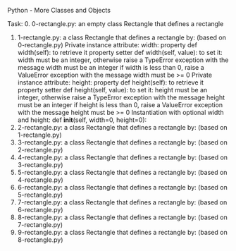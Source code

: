 Python - More Classes and Objects

Task:
0. 0-rectangle.py: an empty class Rectangle that defines a rectangle
1. 1-rectangle.py: a class Rectangle that defines a rectangle by: (based on 0-rectangle.py)
Private instance attribute: width:
property def width(self): to retrieve it
property setter def width(self, value): to set it:
width must be an integer, otherwise raise a TypeError exception with the message width must be an integer
if width is less than 0, raise a ValueError exception with the message width must be >= 0
Private instance attribute: height:
property def height(self): to retrieve it
property setter def height(self, value): to set it:
height must be an integer, otherwise raise a TypeError exception with the message height must be an integer
if height is less than 0, raise a ValueError exception with the message height must be >= 0
Instantiation with optional width and height: def __init__(self, width=0, height=0):
2. 2-rectangle.py: a class Rectangle that defines a rectangle by: (based on 1-rectangle.py)
3. 3-rectangle.py: a class Rectangle that defines a rectangle by: (based on 2-rectangle.py)
4. 4-rectangle.py: a class Rectangle that defines a rectangle by: (based on 3-rectangle.py)
5. 5-rectangle.py: a class Rectangle that defines a rectangle by: (based on 4-rectangle.py)
6. 6-rectangle.py: a class Rectangle that defines a rectangle by: (based on 5-rectangle.py)
7. 7-rectangle.py: a class Rectangle that defines a rectangle by: (based on 6-rectangle.py)
8. 8-rectangle.py: a class Rectangle that defines a rectangle by: (based on 7-rectangle.py)
9. 9-rectangle.py: a class Rectangle that defines a rectangle by: (based on 8-rectangle.py)
